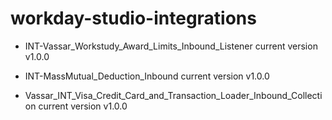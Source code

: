 # workday-studio-integrations

- INT-Vassar_Workstudy_Award_Limits_Inbound_Listener current version v1.0.0

- INT-MassMutual_Deduction_Inbound current version v1.0.0

- Vassar_INT_Visa_Credit_Card_and_Transaction_Loader_Inbound_Collection current version v1.0.0
